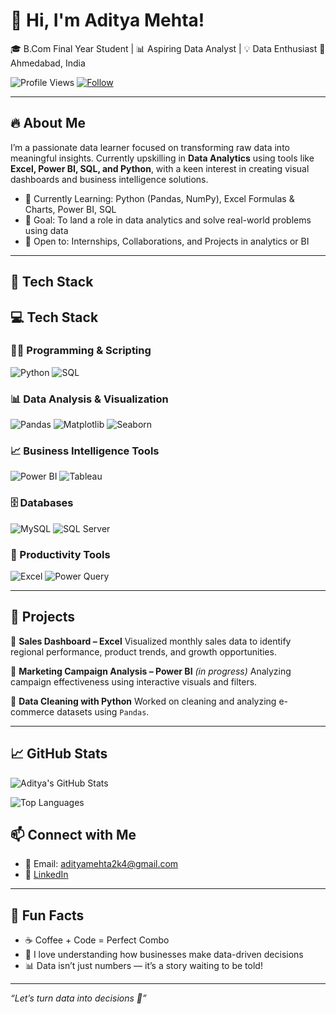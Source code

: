 # 👋 Hi, I'm Aditya Mehta!

🎓 B.Com Final Year Student | 📊 Aspiring Data Analyst | 💡 Data Enthusiast
📍 Ahmedabad, India

![Profile Views](https://komarev.com/ghpvc/?username=adityamehta2k4&label=Profile%20Views&color=0e75b6&style=flat)
[![Follow](https://img.shields.io/github/followers/adityamehta2k4?label=Follow&style=social)](https://github.com/adityamehta2k4)

 
---

## 🔥 About Me

I’m a passionate data learner focused on transforming raw data into meaningful insights. Currently upskilling in **Data Analytics** using tools like **Excel, Power BI, SQL, and Python**, with a keen interest in creating visual dashboards and business intelligence solutions.

* 🌱 Currently Learning: Python (Pandas, NumPy), Excel Formulas & Charts, Power BI, SQL
* 🎯 Goal: To land a role in data analytics and solve real-world problems using data
* 🤝 Open to: Internships, Collaborations, and Projects in analytics or BI

---

## 🧠 Tech Stack

## 💻 Tech Stack

### 🧑‍💻 Programming & Scripting
![Python](https://img.shields.io/badge/-Python-3776AB?logo=python&logoColor=white)
![SQL](https://img.shields.io/badge/-SQL-003B57?logo=mysql&logoColor=white)

### 📊 Data Analysis & Visualization
![Pandas](https://img.shields.io/badge/-Pandas-150458?logo=pandas&logoColor=white)
![Matplotlib](https://img.shields.io/badge/-Matplotlib-11557C?logo=matplotlib&logoColor=white)
![Seaborn](https://img.shields.io/badge/-Seaborn-4C8CBF?logo=seaborn&logoColor=white)

### 📈 Business Intelligence Tools
![Power BI](https://img.shields.io/badge/-Power%20BI-F2C811?logo=powerbi&logoColor=black)
![Tableau](https://img.shields.io/badge/-Tableau-E97627?logo=tableau&logoColor=white)

### 🗄️ Databases
![MySQL](https://img.shields.io/badge/-MySQL-00758F?logo=mysql&logoColor=white)
![SQL Server](https://img.shields.io/badge/-SQL%20Server-CC2927?logo=microsoftsqlserver&logoColor=white)

### 🧰 Productivity Tools
![Excel](https://img.shields.io/badge/-Excel-217346?logo=microsoft-excel&logoColor=white)
![Power Query](https://img.shields.io/badge/-Power%20Query-00B386?logo=microsoft&logoColor=white)

---

## 💼 Projects

🔹 **Sales Dashboard – Excel**
Visualized monthly sales data to identify regional performance, product trends, and growth opportunities.

🔹 **Marketing Campaign Analysis – Power BI** *(in progress)*
Analyzing campaign effectiveness using interactive visuals and filters.

🔹 **Data Cleaning with Python**
Worked on cleaning and analyzing e-commerce datasets using `Pandas`.

---

## 📈 GitHub Stats

![Aditya's GitHub Stats](https://github-readme-stats.vercel.app/api?username=adityamehta2k4&show_icons=true&theme=react)

![Top Languages](https://github-readme-stats.vercel.app/api/top-langs/?username=adityamehta2k4&layout=compact&theme=react)

## 📫 Connect with Me

* 📧 Email: [adityamehta2k4@gmail.com](mailto:adityamehta2k4@gmail.com)
* 🔗 [LinkedIn](https://www.linkedin.com/in/adityamehta2k4)

---

## 🎉 Fun Facts

* ☕ Coffee + Code = Perfect Combo
* 🧠 I love understanding how businesses make data-driven decisions
* 📊 Data isn’t just numbers — it’s a story waiting to be told!

---

*“Let’s turn data into decisions 🚀”*
